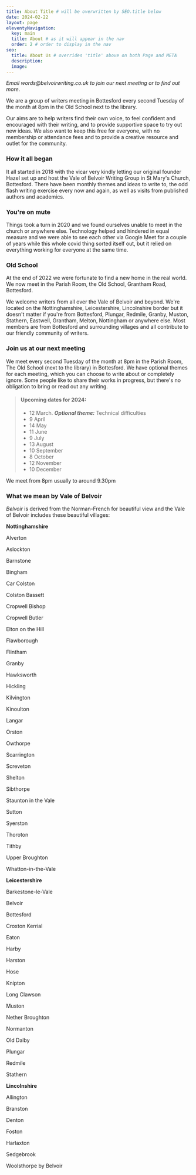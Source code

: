 ```yaml
---
title: About Title # will be overwritten by SEO.title below
date: 2024-02-22
layout: page
eleventyNavigation:
  key: main
  title: About # as it will appear in the nav
  order: 2 # order to display in the nav
seo:
  title: About Us # overrides 'title' above on both Page and META
  description:
  image:
---
```


<p><i>Email words@belvoirwriting.co.uk to join our next meeting or to find out more</i>.</p>
  
<p>We are a group of writers meeting in Bottesford every second Tuesday of the month at 8pm in the Old School next to the library.
</p>
<p>Our aims are to help writers find their own voice, to feel confident and encouraged with their writing, and to provide supportive space to try out new ideas. We also want to keep this free for everyone, with no membership or attendance fees and to provide a creative resource and outlet for the community.
</p>

### How it all began
It all started in 2018 with the vicar very kindly letting our original founder Hazel set up and host the Vale of Belvoir Writing Group in St Mary's Church, Bottesford. There have been monthly themes and ideas to write to, the odd flash writing exercise every now and again, as well as visits from published authors and academics.
<p>
  
### You're on mute
Things took a turn in 2020 and we found ourselves unable to meet in the church or anywhere else. Technology helped and hindered in equal measure and we were able to see each other via Google Meet for a couple of years while this whole covid thing sorted itself out, but it relied on everything working for everyone at the same time.</p>
<p>
  
### Old School 
At the end of 2022 we were fortunate to find a new home in the real world. We now meet in the Parish Room, the Old School, Grantham Road, Bottesford. 

We welcome writers from all over the Vale of Belvoir and beyond. We're located on the Nottinghamshire, Leicestershire, Lincolnshire border but it doesn't matter if you're from Bottesford, Plungar, Redmile, Granby, Muston, Stathern, Eastwell, Grantham, Melton, Nottingham or anywhere else. Most members are from Bottesford and surrounding villages and all contribute to our friendly community of writers.</p>
<p>
  
### Join us at our next meeting
We meet every second Tuesday of the month at 8pm in the Parish Room, The Old School (next to the library) in Bottesford. We have optional themes for each meeting, which you can choose to write about or completely ignore. Some people like to share their works in progress, but there's no obligation to bring or read out any writing. </p>

> #### Upcoming dates for 2024:
>
> - 12 March. ***Optional theme:*** Technical difficulties
> - 9 April
> - 14 May
> - 11 June
> - 9 July
> - 13 August
> - 10 September
> - 8 October
> - 12 November
> - 10 December

We meet from 8pm usually to around 9.30pm

### What we mean by Vale of Belvoir
_Belvoir_ is derived from the Norman-French for beautiful view and the Vale of Belvoir includes these beautiful villages:

**Nottinghamshire**

Alverton

Aslockton

Barnstone

Bingham

Car Colston

Colston Bassett

Cropwell Bishop

Cropwell Butler

Elton on the Hill

Flawborough

Flintham

Granby

Hawksworth

Hickling

Kilvington

Kinoulton

Langar

Orston

Owthorpe

Scarrington

Screveton

Shelton

Sibthorpe

Staunton in the Vale

Sutton

Syerston

Thoroton

Tithby

Upper Broughton

Whatton-in-the-Vale

**Leicestershire**

Barkestone-le-Vale

Belvoir

Bottesford

Croxton Kerrial

Eaton

Harby

Harston

Hose

Knipton

Long Clawson

Muston

Nether Broughton

Normanton

Old Dalby

Plungar

Redmile

Stathern

**Lincolnshire**

Allington

Branston

Denton

Foston

Harlaxton

Sedgebrook

Woolsthorpe by Belvoir